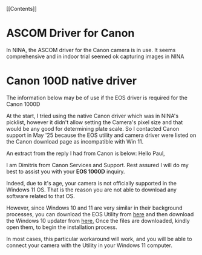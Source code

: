 [[Contents]]

# ASCOM Driver for Canon
In NINA, the ASCOM driver for the Canon camera is in use. It seems comprehensive and in indoor trial seemed ok capturing images in NINA






# Canon 100D native driver

The information below may be of use if the EOS driver is required for the Canon 1000D

At the start, I tried using the native Canon driver which was in NINA's picklist, however it didn't allow setting the Camera's pixel size and that would be any good for determining plate scale. So I contacted Canon support in May '25 because the EOS utility and camera driver were listed on the Canon download page as incompatible with Win 11.

An extract from the reply I had from Canon is below:
Hello Paul,  
  
I am Dimitris from Canon Services and Support. Rest assured I will do my best to assist you with your **EOS 1000D** inquiry.

Indeed, due to it's age, your camera is not officially supported in the Windows 11 OS. That is the reason you are not able to download any software related to that OS. 

However, since Windows 10 and 11 are very similar in their background processes, you can download the EOS Utility from [here](https://app.ssw.imaging-saas.canon/app/en/eu.html) and then download the Windows 10 updater from [here.](https://www.canon-europe.com/support/consumer/products/cameras/eos/eos-1000d.html?type=software&detailId=tcm:13-1309830&os=Windows%2010%20\(64-bit\)&language=en&productTcmUri=tcm:13-555789) Once the files are downloaded, kindly open them, to begin the installation process.

In most cases, this particular workaround will work, and you will be able to connect your camera with the Utility in your Windows 11 computer.
